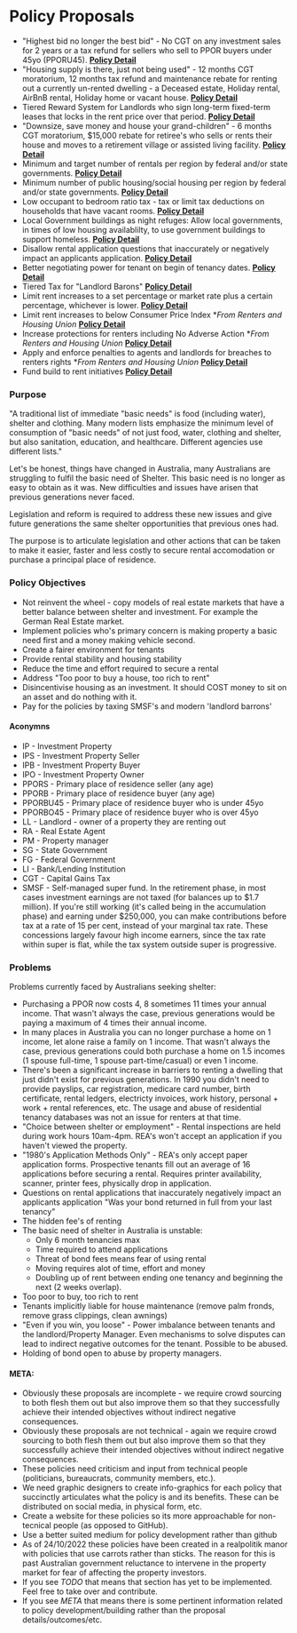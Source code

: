 # Policy Proposals

- "Highest bid no longer the best bid" - No CGT on any investment sales for 2 years or a tax refund for sellers who sell to PPOR buyers under 45yo (PPORU45). **[Policy Detail](https://github.com/sazr/housing-reform/blob/master/proposal_1.md)**
- "Housing supply is there, just not being used" - 12 months CGT moratorium, 12 months tax refund and maintenance rebate for renting out a currently un-rented dwelling - a Deceased estate, Holiday rental, AirBnB rental, Holiday home or vacant house. **[Policy Detail](https://github.com/sazr/housing-reform/blob/master/proposal_2.md)**
- Tiered Reward System for Landlords who sign long-term fixed-term leases that locks in the rent price over that period. **[Policy Detail](https://github.com/sazr/housing-reform/blob/master/proposal_16.md)**
- "Downsize, save money and house your grand-children" - 6 months CGT moratorium, $15,000 rebate for retiree's who sells or rents their house and moves to a retirement village or assisted living facility. **[Policy Detail](https://github.com/sazr/housing-reform/blob/master/proposal_3.md)**
- Minimum and target number of rentals per region by federal and/or state governments. **[Policy Detail](https://github.com/sazr/housing-reform/blob/master/proposal_4.md)**
- Minimum number of public housing/social housing per region by federal and/or state governments. **[Policy Detail](https://github.com/sazr/housing-reform/blob/master/proposal_5.md)**
- Low occupant to bedroom ratio tax - tax or limit tax deductions on households that have vacant rooms. **[Policy Detail](https://github.com/sazr/housing-reform/blob/master/proposal_6.md)**
- Local Government buildings as night refuges: Allow local governments, in times of low housing availablilty, to use government buildings to support homeless. **[Policy Detail](https://github.com/sazr/housing-reform/blob/master/proposal_7.md)**
- Disallow rental application questions that inaccurately or negatively impact an applicants application. **[Policy Detail](https://github.com/sazr/housing-reform/blob/master/proposal_8.md)**
- Better negotiating power for tenant on begin of tenancy dates. **[Policy Detail](https://github.com/sazr/housing-reform/blob/master/proposal_9.md)**
- Tiered Tax for "Landlord Barons" **[Policy Detail](https://github.com/sazr/housing-reform/blob/master/proposal_10.md)**
- Limit rent increases to a set percentage or market rate plus a certain percentage, whichever is lower. **[Policy Detail](https://github.com/sazr/housing-reform/blob/master/proposal_11.md)**
- Limit rent increases to below Consumer Price Index \**From Renters and Housing Union* **[Policy Detail](https://github.com/sazr/housing-reform/blob/master/proposal_12.md)**
- Increase protections for renters including No Adverse Action \**From Renters and Housing Union* **[Policy Detail](https://github.com/sazr/housing-reform/blob/master/proposal_13.md)**
- Apply and enforce penalties to agents and landlords for breaches to renters rights \**From Renters and Housing Union* **[Policy Detail](https://github.com/sazr/housing-reform/blob/master/proposal_14.md)**
- Fund build to rent initiatives **[Policy Detail](https://github.com/sazr/housing-reform/blob/master/proposal_15.md)**


### Purpose

"A traditional list of immediate "basic needs" is food (including water), shelter and clothing. Many modern lists emphasize the minimum level of consumption of "basic needs" of not just food, water, clothing and shelter, but also sanitation, education, and healthcare. Different agencies use different lists."

Let's be honest, things have changed in Australia, many Australians are struggling to fulfil the basic need of Shelter. This basic need is no longer as easy to obtain as it was. New difficulties and issues have arisen that previous generations never faced. 

Legislation and reform is required to address these new issues and give future generations the same shelter opportunities that previous ones had.

The purpose is to articulate legislation and other actions that can be taken to make it easier, faster and less costly to secure rental accomodation or purchase a principal place of residence.


### Policy Objectives

- Not reinvent the wheel - copy models of real estate markets that have a better balance between shelter and investment. For example the German Real Estate market.
- Implement policies who's primary concern is making  property a basic need first and a money making vehicle second.
- Create a fairer environment for tenants 
- Provide rental stability and housing stability
- Reduce the time and effort required to secure a rental
- Address "Too poor to buy a house, too rich to rent"
- Disincentivise housing as an investment. It should COST money to sit on an asset and do nothing with it.
- Pay for the policies by taxing SMSF's and modern 'landlord barrons'


#### Aconymns

- IP - Investment Property
- IPS - Investment Property Seller 
- IPB - Investment Property Buyer
- IPO - Investment Property Owner
- PPORS - Primary place of residence seller (any age)
- PPORB - Primary place of residence buyer (any age)
- PPORBU45 - Primary place of residence buyer who is under 45yo
- PPORBO45 - Primary place of residence buyer who is over 45yo
- LL - Landlord - owner of a property they are renting out
- RA - Real Estate Agent
- PM - Property manager
- SG - State Government
- FG - Federal Government
- LI - Bank/Lending Institution
- CGT - Capital Gains Tax
- SMSF - Self-managed super fund. In the retirement phase, in most cases investment earnings are not taxed (for balances up to $1.7 million). If you're still working (it's called being in the accumulation phase) and earning under $250,000, you can make contributions before tax at a rate of 15 per cent, instead of your marginal tax rate. These concessions largely favour high income earners, since the tax rate within super is flat, while the tax system outside super is progressive.


### Problems

Problems currently faced by Australians seeking shelter:

- Purchasing a PPOR now costs 4, 8 sometimes 11 times your annual income. That wasn't always the case, previous generations would be paying a maximum of 4 times their annual income. 
- In many places in Australia you can no longer purchase a home on 1 income, let alone raise a family on 1 income. That wasn't always the case, previous generations could both purchase a home on 1.5 incomes (1 spouse full-time, 1 spouse part-time/casual) or even 1 income.
- There's been a significant increase in barriers to renting a dwelling that just didn't exist for previous generations. In 1990 you didn't need to provide payslips, car registration, medicare card number, birth certificate, rental ledgers, electricty invoices, work history, personal + work + rental references, etc. The usage and abuse of residential tenancy databases was not an issue for renters at that time.
- "Choice between shelter or employment" - Rental inspections are held during work hours 10am-4pm. REA's won't accept an application if you haven't viewed the property.
- "1980's Application Methods Only" - REA's only accept paper application forms. Prospective tenants fill out an average of 16 applications before securing a rental. Requires printer availability, scanner, printer fees, physically drop in application.
- Questions on rental applications that inaccurately negatively impact an applicants application "Was your bond returned in full from your last tenancy"
- The hidden fee's of renting
- The basic need of shelter in Australia is unstable: 
    - Only 6 month tenancies max
    - Time required to attend applications
    - Threat of bond fees means fear of using rental
    - Moving requires alot of time, effort and money
    - Doubling up of rent between ending one tenancy and beginning the next (2 weeks overlap).
- Too poor to buy, too rich to rent
- Tenants implicitly liable for house maintenance (remove palm fronds, remove grass clippings, clean awnings)
- "Even if you win, you loose" - Power imbalance between tenants and the landlord/Property Manager. Even mechanisms to solve disputes can lead to indirect negative outcomes for the tenant. Possible to be abused.
- Holding of bond open to abuse by property managers.


#### META:

- Obviously these proposals are incomplete - we require crowd sourcing to both flesh them out but also improve them so that they successfully achieve their intended objectives without indirect negative consequences.
- Obviously these proposals are not technical - again we require crowd sourcing to both flesh them out but also improve them so that they successfully achieve their intended objectives without indirect negative consequences.
- These policies need criticism and input from technical people (politicians, bureaucrats, community members, etc.). 
- We need graphic designers to create info-graphics for each policy that succinctly articulates what the policy is and its benefits. These can be distributed on social media, in physical form, etc.
- Create a website for these policies so its more approachable for non-tecnical people (as opposed to GitHub).
- Use a better suited medium for policy development rather than github
- As of 24/10/2022 these policies have been created in a realpolitik manor with policies that use carrots rather than sticks. The reason for this is past Australian government reluctance to intervene in the property market for fear of affecting the property investors.
- If you see *TODO* that means that section has yet to be implemented. Feel free to take over and contribute.
- If you see *META* that means there is some pertinent information related to policy development/building rather than the proposal details/outcomes/etc.